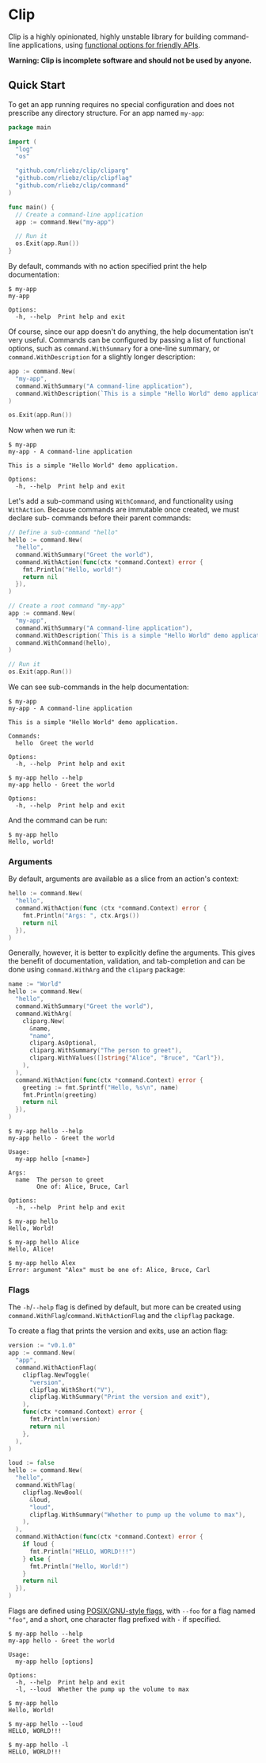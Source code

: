 # Clip

Clip is a highly opinionated, highly unstable library for building command-line
applications, using [functional options for friendly APIs][functional].

**Warning: Clip is incomplete software and should not be used by anyone.**

## Quick Start

To get an app running requires no special configuration and does not prescribe
any directory structure. For an app named `my-app`:

```go
package main

import (
  "log"
  "os"

  "github.com/rliebz/clip/cliparg"
  "github.com/rliebz/clip/clipflag"
  "github.com/rliebz/clip/command"
)

func main() {
  // Create a command-line application
  app := command.New("my-app")

  // Run it
  os.Exit(app.Run())
}
```

By default, commands with no action specified print the help documentation:

```text
$ my-app
my-app

Options:
  -h, --help  Print help and exit
```

Of course, since our app doesn't do anything, the help documentation isn't very
useful. Commands can be configured by passing a list of functional options,
such as `command.WithSummary` for a one-line summary, or `command.WithDescription`
for a slightly longer description:

```go
app := command.New(
  "my-app",
  command.WithSummary("A command-line application"),
  command.WithDescription(`This is a simple "Hello World" demo application.`),
)

os.Exit(app.Run())
```

Now when we run it:

```text
$ my-app
my-app - A command-line application

This is a simple "Hello World" demo application.

Options:
  -h, --help  Print help and exit
```

Let's add a sub-command using `WithCommand`, and functionality using
`WithAction`. Because commands are immutable once created, we must declare sub-
commands before their parent commands:

```go
// Define a sub-command "hello"
hello := command.New(
  "hello",
  command.WithSummary("Greet the world"),
  command.WithAction(func(ctx *command.Context) error {
    fmt.Println("Hello, world!")
    return nil
  }),
)

// Create a root command "my-app"
app := command.New(
  "my-app",
  command.WithSummary("A command-line application"),
  command.WithDescription(`This is a simple "Hello World" demo application.`),
  command.WithCommand(hello),
)

// Run it
os.Exit(app.Run())
```

We can see sub-commands in the help documentation:

```text
$ my-app
my-app - A command-line application

This is a simple "Hello World" demo application.

Commands:
  hello  Greet the world

Options:
  -h, --help  Print help and exit

$ my-app hello --help
my-app hello - Greet the world

Options:
  -h, --help  Print help and exit
```

And the command can be run:

```text
$ my-app hello
Hello, world!
```

### Arguments

By default, arguments are available as a slice from an action's context:

```go
hello := command.New(
  "hello",
  command.WithAction(func (ctx *command.Context) error {
    fmt.Println("Args: ", ctx.Args())
    return nil
  }),
)
```

Generally, however, it is better to explicitly define the arguments. This gives
the benefit of documentation, validation, and tab-completion and can be done using
`command.WithArg` and the `cliparg` package:

```go
name := "World"
hello := command.New(
  "hello",
  command.WithSummary("Greet the world"),
  command.WithArg(
    cliparg.New(
      &name,
      "name",
      cliparg.AsOptional,
      cliparg.WithSummary("The person to greet"),
      cliparg.WithValues([]string{"Alice", "Bruce", "Carl"}),
    ),
  ),
  command.WithAction(func(ctx *command.Context) error {
    greeting := fmt.Sprintf("Hello, %s\n", name)
    fmt.Println(greeting)
    return nil
  }),
)
```

```text
$ my-app hello --help
my-app hello - Greet the world

Usage:
  my-app hello [<name>]

Args:
  name  The person to greet
        One of: Alice, Bruce, Carl

Options:
  -h, --help  Print help and exit

$ my-app hello
Hello, World!

$ my-app hello Alice
Hello, Alice!

$ my-app hello Alex
Error: argument "Alex" must be one of: Alice, Bruce, Carl
```

### Flags

The `-h`/`--help` flag is defined by default, but more can be created using
`command.WithFlag`/`command.WithActionFlag` and the `clipflag` package.

To create a flag that prints the version and exits, use an action flag:

```go
version := "v0.1.0"
app := command.New(
  "app",
  command.WithActionFlag(
    clipflag.NewToggle(
      "version",
      clipflag.WithShort("V"),
      clipflag.WithSummary("Print the version and exit"),
    ),
    func(ctx *command.Context) error {
      fmt.Println(version)
      return nil
    },
  ),
)
```

```go
loud := false
hello := command.New(
  "hello",
  command.WithFlag(
    clipflag.NewBool(
      &loud,
      "loud",
      clipflag.WithSummary("Whether to pump up the volume to max"),
    ),
  ),
  command.WithAction(func(ctx *command.Context) error {
    if loud {
      fmt.Println("HELLO, WORLD!!!")
    } else {
      fmt.Println("Hello, World!")
    }
    return nil
  }),
)
```

Flags are defined using [POSIX/GNU-style flags][gnu-flags], with `--foo` for a
flag named `"foo"`, and a short, one character flag prefixed with `-` if
specified.

```text
$ my-app hello --help
my-app hello - Greet the world

Usage:
  my-app hello [options]

Options:
  -h, --help  Print help and exit
  -l, --loud  Whether the pump up the volume to max

$ my-app hello
Hello, World!

$ my-app hello --loud
HELLO, WORLD!!!

$ my-app hello -l
HELLO, WORLD!!!
```


[functional]: https://dave.cheney.net/2014/10/17/functional-options-for-friendly-apis
[gnu-flags]: https://www.gnu.org/software/libc/manual/html_node/Argument-Syntax.html

